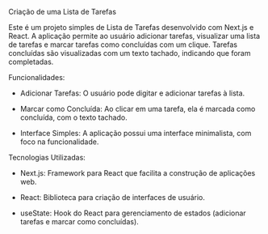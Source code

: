 Criação de uma Lista de Tarefas

Este é um projeto simples de Lista de Tarefas desenvolvido com Next.js e React. A aplicação permite ao usuário adicionar tarefas, visualizar uma lista de tarefas e marcar tarefas como concluídas com um clique. Tarefas concluídas são visualizadas com um texto tachado, indicando que foram completadas.

Funcionalidades:

- Adicionar Tarefas: O usuário pode digitar e adicionar tarefas à lista.

- Marcar como Concluída: Ao clicar em uma tarefa, ela é marcada como concluída, com o texto tachado.

- Interface Simples: A aplicação possui uma interface minimalista, com foco na funcionalidade.

Tecnologias Utilizadas:

- Next.js: Framework para React que facilita a construção de aplicações web.

- React: Biblioteca para criação de interfaces de usuário.

- useState: Hook do React para gerenciamento de estados (adicionar tarefas e marcar como concluídas).
